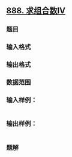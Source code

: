 ## [888. 求组合数IV](https://www.acwing.com/problem/content/solution/890/1/)

### 题目

### 输入格式

### 输出格式

### 数据范围

### 输入样例：

```

```

### 输出样例：

```

```

### 题解